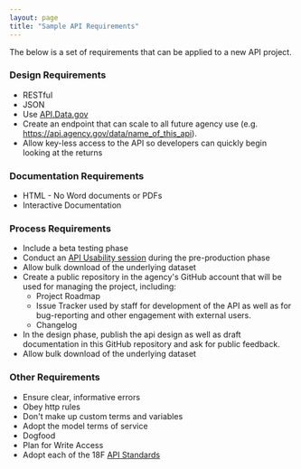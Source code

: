 ```yaml
---
layout: page
title: "Sample API Requirements"
---
```


The below is a set of requirements that can be applied to a new API project.  

### Design Requirements

* RESTful
* JSON
* Use [API.Data.gov](http://api.data.gov/about) 
* Create an endpoint that can scale to all future agency use (e.g. https://api.agency.gov/data/name_of_this_api).  
* Allow key-less access to the API so developers can quickly begin looking at the returns

### Documentation Requirements
* HTML - No Word documents or PDFs
* Interactive Documentation

### Process Requirements
* Include a beta testing phase
* Conduct an [API Usability session](http://18f.github.io/API-Usability-Testing/) during the pre-production phase
* Allow bulk download of the underlying dataset
* Create a public repository in the agency's GitHub account that will be used for managing the project, including:
   * Project Roadmap
   * Issue Tracker used by staff for development of the API as well as for bug-reporting and other engagement with external users.  
   * Changelog
* In the design phase, publish the api design as well as draft documentation in this GitHub repository and ask for public feedback.  
* Allow bulk download of the underlying dataset


### Other Requirements
* Ensure clear, informative errors 
* Obey http rules 
* Don't make up custom terms and variables
* Adopt the model terms of service
* Dogfood 
* Plan for Write Access 
* Adopt each of the 18F [API Standards](https://github.com/18F/api-standards)

